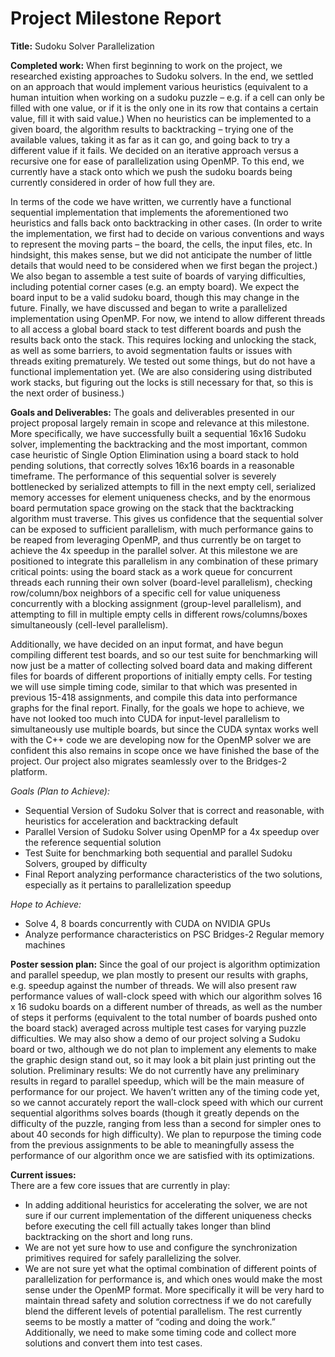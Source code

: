 # Project Milestone Report
<b>Title:</b> Sudoku Solver Parallelization
  
<b>Completed work:</b> When first beginning to work on the project, we researched existing approaches to Sudoku solvers. In the end, we settled on an approach that would implement various heuristics (equivalent to a human intuition when working on a sudoku puzzle – e.g. if a cell can only be filled with one value, or if it is the only one in its row that contains a certain value, fill it with said value.) When no heuristics can be implemented to a given board, the algorithm results to backtracking – trying one of the available values, taking it as far as it can go, and going back to try a different value if it fails. We decided on an iterative approach versus a recursive one for ease of parallelization using OpenMP. To this end, we currently have a stack onto which we push the sudoku boards being currently considered in order of how full they are.

In terms of the code we have written, we currently have a functional sequential implementation that implements the aforementioned two heuristics and falls back onto backtracking in other cases. (In order to write the implementation, we first had to decide on various conventions and ways to represent the moving parts – the board, the cells, the input files, etc. In hindsight, this makes sense, but we did not anticipate the number of little details that would need to be considered when we first began the project.) We also began to assemble a test suite of boards of varying difficulties, including potential corner cases (e.g. an empty board). We expect the board input to be a valid sudoku board, though this may change in the future. Finally, we have discussed and began to write a parallelized implementation using OpenMP. For now, we intend to allow different threads to all access a global board stack to test different boards and push the results back onto the stack. This requires locking and unlocking the stack, as well as some barriers, to avoid segmentation faults or issues with threads exiting prematurely. We tested out some things, but do not have a functional implementation yet. (We are also considering using distributed work stacks, but figuring out the locks is still necessary for that, so this is the next order of business.)
  
<b>Goals and Deliverables:</b> The goals and deliverables presented in our project proposal largely remain in scope and relevance at this milestone. More specifically, we have successfully built a sequential 16x16 Sudoku solver, implementing the backtracking and the most important, common case heuristic of Single Option Elimination using a board stack to hold pending solutions, that correctly solves 16x16 boards in a reasonable timeframe. The performance of this sequential solver is severely bottlenecked by serialized attempts to fill in the next empty cell, serialized memory accesses for element uniqueness checks, and by the enormous board permutation space growing on the stack that the backtracking algorithm must traverse. This gives us confidence that the sequential solver can be exposed to sufficient parallelism, with much performance gains to be reaped from leveraging OpenMP, and thus currently be on target to achieve the 4x speedup in the parallel solver. At this milestone we are positioned to integrate this parallelism in any combination of these primary critical points: using the board stack as a work queue for concurrent threads each running their own solver (board-level parallelism), checking row/column/box neighbors of a specific cell for value uniqueness concurrently with a blocking assignment (group-level parallelism), and attempting to fill in multiple empty cells in different rows/columns/boxes simultaneously (cell-level parallelism). 

Additionally, we have decided on an input format, and have begun compiling different test boards, and so our test suite for benchmarking will now just be a matter of collecting solved board data and making different files for boards of different proportions of initially empty cells. For testing we will use simple timing code, similar to that which was presented in previous 15-418 assignments, and compile this data into performance graphs for the final report. Finally, for the goals we hope to achieve, we have not looked too much into CUDA for input-level parallelism to simultaneously use multiple boards, but since the CUDA syntax works well with the C++ code we are developing now for the OpenMP solver we are confident this also remains in scope once we have finished the base of the project. Our project also migrates seamlessly over to the Bridges-2 platform.

<i>Goals (Plan to Achieve):</i><br> 
-	Sequential Version of Sudoku Solver that is correct and reasonable, with heuristics for acceleration and backtracking default<br> 
-	Parallel Version of Sudoku Solver using OpenMP for a 4x speedup over the reference sequential solution<br> 
-	Test Suite for benchmarking both sequential and parallel Sudoku Solvers, grouped by difficulty<br> 
-	Final Report analyzing performance characteristics of the two solutions, especially as it pertains to parallelization speedup

<i>Hope to Achieve:</i><br> 
-	Solve 4, 8 boards concurrently with CUDA on NVIDIA GPUs<br> 
-	Analyze performance characteristics on PSC Bridges-2 Regular memory machines

<b>Poster session plan:</b> Since the goal of our project is algorithm optimization and parallel speedup, we plan mostly to present our results with graphs, e.g. speedup against the number of threads. We will also present raw performance values of wall-clock speed with which our algorithm solves 16 x 16 sudoku boards on a different number of threads, as well as the number of steps it performs (equivalent to the total number of boards pushed onto the board stack) averaged across multiple test cases for varying puzzle difficulties. We may also show a demo of our project solving a Sudoku board or two, although we do not plan to implement any elements to make the graphic design stand out, so it may look a bit plain just printing out the solution. 
Preliminary results: We do not currently have any preliminary results in regard to parallel speedup, which will be the main measure of performance for our project. We haven’t written any of the timing code yet, so we cannot accurately report the wall-clock speed with which our current sequential algorithms solves boards (though it greatly depends on the difficulty of the puzzle, ranging from less than a second for simpler ones to about 40 seconds for high difficulty). We plan to repurpose the timing code from the previous assignments to be able to meaningfully assess the performance of our algorithm once we are satisfied with its optimizations. 

  <b>Current issues:</b><br> 
There are a few core issues that are currently in play:<br> 
-	In adding additional heuristics for accelerating the solver, we are not sure if our current implementation of the different uniqueness checks before executing the cell fill actually takes longer than blind backtracking on the short and long runs.
-	We are not yet sure how to use and configure the synchronization primitives required for safely parallelizing the solver.
-	We are not sure yet what the optimal combination of different points of parallelization for performance is, and which ones would make the most sense under the OpenMP format. More specifically it will be very hard to maintain thread safety and solution correctness if we do not carefully blend the different levels of potential parallelism.
The rest currently seems to be mostly a matter of “coding and doing the work.” Additionally, we need to make some timing code and collect more solutions and convert them into test cases.
